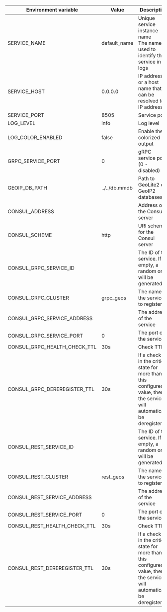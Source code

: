 |**Environment variable**|**Value**|**Description**|
|------------------------|---------|---------------|
|SERVICE_NAME|default_name|Unique service instance name<br/>The name is used to identify the service in logs|
|SERVICE_HOST|0.0.0.0|IP address, or a host name that can be resolved to IP addresses|
|SERVICE_PORT|8505|Service port|
|LOG_LEVEL|info|Log level|
|LOG_COLOR_ENABLED|false|Enable the colorized output|
|GRPC_SERVICE_PORT|0|gRPC service port (0 - disabled)|
|GEOIP_DB_PATH|../../db.mmdb|Path to GeoLite2 or GeoIP2 databases|
|CONSUL_ADDRESS||Address of the Consul server|
|CONSUL_SCHEME|http|URI scheme for the Consul server|
|CONSUL_GRPC_SERVICE_ID||The ID of the service. If empty, a random one will be generated|
|CONSUL_GRPC_CLUSTER|grpc_geos|The name of the service to register|
|CONSUL_GRPC_SERVICE_ADDRESS||The address of the service|
|CONSUL_GRPC_SERVICE_PORT|0|The port of the service|
|CONSUL_GRPC_HEALTH_CHECK_TTL|30s|Check TTL|
|CONSUL_GRPC_DEREREGISTER_TTL|30s|If a check is in the critical state for more than this configured value,	then the service will automatically be deregistered|
|CONSUL_REST_SERVICE_ID||The ID of the service. If empty, a random one will be generated|
|CONSUL_REST_CLUSTER|rest_geos|The name of the service to register|
|CONSUL_REST_SERVICE_ADDRESS||The address of the service|
|CONSUL_REST_SERVICE_PORT|0|The port of the service|
|CONSUL_REST_HEALTH_CHECK_TTL|30s|Check TTL|
|CONSUL_REST_DEREREGISTER_TTL|30s|If a check is in the critical state for more than this configured value,	then the service will automatically be deregistered|
